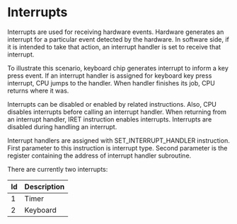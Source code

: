 # Interrupts
Interrupts are used for receiving hardware events. Hardware generates an interrupt for a particular event detected by the hardware. In software side, if it is intended to take that action, an interrupt handler is set to receive that interrupt. 

To illustrate this scenario, keyboard chip generates interrupt to inform a key press event. If an interrupt handler is assigned for keyboard key press interrupt, CPU jumps to the handler. When handler finishes its job, CPU returns where it was.

Interrupts can be disabled or enabled by related instructions. Also, CPU disables interrupts before calling an interrupt handler. When returning from an interrupt handler, IRET instruction enables interrupts. Interrupts are disabled during handling an interrupt.

Interrupt handlers are assigned with SET_INTERRUPT_HANDLER instruction. First parameter to this instruction is interrupt type. Second parameter is the register containing the address of interrupt handler subroutine.

There are currently two interrupts:

|Id |Description|
|---|-----------|
|1  |Timer
|2  |Keyboard
